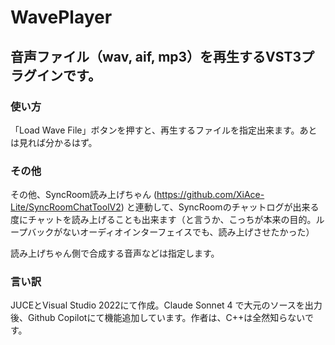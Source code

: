 # WavePlayer

## 音声ファイル（wav, aif, mp3）を再生するVST3プラグインです。

### 使い方

「Load Wave File」ボタンを押すと、再生するファイルを指定出来ます。あとは見れば分かるはず。

### その他
その他、SyncRoom読み上げちゃん (https://github.com/XiAce-Lite/SyncRoomChatToolV2) と連動して、SyncRoomのチャットログが出来る度にチャットを読み上げることも出来ます（と言うか、こっちが本来の目的。ループバックがないオーディオインターフェイスでも、読み上げさせたかった）

読み上げちゃん側で合成する音声などは指定します。

### 言い訳
JUCEとVisual Studio 2022にて作成。Claude Sonnet 4 で大元のソースを出力後、Github Copilotにて機能追加しています。作者は、C++は全然知らないです。
